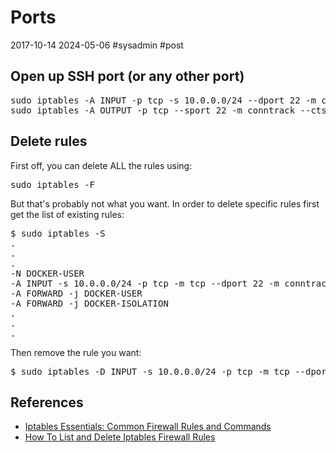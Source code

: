 # Ports
2017-10-14 2024-05-06 #sysadmin #post

## Open up SSH port (or any other port)

<pre>
sudo iptables -A INPUT -p tcp -s 10.0.0.0/24 --dport 22 -m conntrack --ctstate NEW,ESTABLISHED -j ACCEPT
sudo iptables -A OUTPUT -p tcp --sport 22 -m conntrack --ctstate ESTABLISHED -j ACCEPT
</pre>

## Delete rules
First off, you can delete ALL the rules using:
<pre>
sudo iptables -F
</pre>

But that's probably not what you want. In order to delete specific rules first get the list of existing rules:
<pre>
$ sudo iptables -S
.
.
.
-N DOCKER-USER
-A INPUT -s 10.0.0.0/24 -p tcp -m tcp --dport 22 -m conntrack --ctstate NEW,ESTABLISHED -j ACCEPT
-A FORWARD -j DOCKER-USER
-A FORWARD -j DOCKER-ISOLATION
.
.
.
</pre>

Then remove the rule you want:
<pre>
$ sudo iptables -D INPUT -s 10.0.0.0/24 -p tcp -m tcp --dport 22 -m conntrack --ctstate NEW,ESTABLISHED -j ACCEPT
</pre>


## References
- [Iptables Essentials: Common Firewall Rules and Commands](https://www.digitalocean.com/community/tutorials/iptables-essentials-common-firewall-rules-and-commands)
- [How To List and Delete Iptables Firewall Rules](https://www.digitalocean.com/community/tutorials/how-to-list-and-delete-iptables-firewall-rules)


